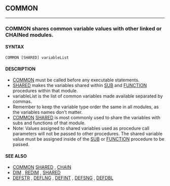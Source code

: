 ## COMMON
---

### COMMON shares common variable values with other linked or CHAINed modules.

#### SYNTAX

`COMMON [SHARED] variableList`

#### DESCRIPTION
* [COMMON](./COMMON.md) must be called before any executable statements.
* [SHARED](./SHARED.md) makes the variables shared within [SUB](./SUB.md) and [FUNCTION](./FUNCTION.md) procedures within that module.
* variableList is the list of common variables made available separated by commas.
* Remember to keep the variable type order the same in all modules, as the variables names don't matter.
* [COMMON](./COMMON.md) [SHARED](./SHARED.md) is most commonly used to share the variables with subs and functions of that module.
* Note: Values assigned to shared variables used as procedure call parameters will not be passed to other procedures. The shared variable value must be assigned inside of the [SUB](./SUB.md) or [FUNCTION](./FUNCTION.md) procedure to be passed.


#### SEE ALSO
* [COMMON](./COMMON.md) [SHARED](./SHARED.md) , [CHAIN](./CHAIN.md)
* [DIM](./DIM.md) , [REDIM](./REDIM.md) , [SHARED](./SHARED.md)
* [DEFSTR](./DEFSTR.md) , [DEFLNG](./DEFLNG.md) , [DEFINT](./DEFINT.md) , [DEFSNG](./DEFSNG.md) , [DEFDBL](./DEFDBL.md)
